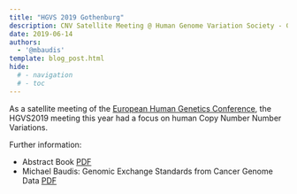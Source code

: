 ```yaml
---
title: "HGVS 2019 Gothenburg"
description: CNV Satellite Meeting @ Human Genome Variation Society - Gothenburg 2019
date: 2019-06-14
authors:
  - '@mbaudis'
template: blog_post.html
hide:
  # - navigation
  # - toc
---
```


As a satellite meeting of the [European Human Genetics Conference](https://www.eshg.org/index.php?id=94), the HGVS2019 meeting this year had a focus on human Copy Number Number Variations. 

<!--more-->

Further information:

* Abstract Book [PDF](/pdf/2019-06-14-programme-abstracts-HGVS.pdf)
* Michael Baudis: Genomic Exchange Standards from Cancer Genome Data [PDF](/pdf/2019-06-14___Michael-Baudis__genomic-Exchange-Standards-from-Cancer-Genome-Data__HGVS2019.pdf) 
